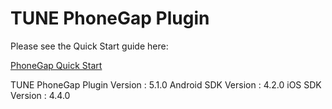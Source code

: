 # TUNE PhoneGap Plugin

Please see the Quick Start guide here:

[PhoneGap Quick Start](https://developers.tune.com/sdk/phonegap-quick-start/)

TUNE PhoneGap Plugin Version : 5.1.0
Android SDK Version         : 4.2.0
iOS SDK Version             : 4.4.0
